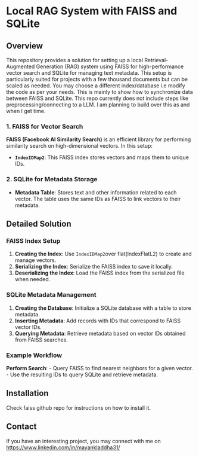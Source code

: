 # Local RAG System with FAISS and SQLite

## Overview

This repository provides a solution for setting up a local Retrieval-Augmented Generation (RAG) system using FAISS for high-performance vector search and SQLite for managing text metadata. This setup is particularly suited for projects with a few thousand documents but can be scaled as needed. You may choose a different index/database i.e modify the code as per your needs. This is mainly to show how to synchronize data between FAISS and SQLite. This repo currently does not include steps like preprocessing/connecting to a LLM. I am planning to build over this as and when I get time.


### 1. FAISS for Vector Search

**FAISS (Facebook AI Similarity Search)** is an efficient library for performing similarity search on high-dimensional vectors. In this setup:
- **`IndexIDMap2`**: This FAISS index stores vectors and maps them to unique IDs. 

### 2. SQLite for Metadata Storage

- **Metadata Table**: Stores text and other information related to each vector. The table uses the same IDs as FAISS to link vectors to their metadata.


## Detailed Solution

### FAISS Index Setup

1. **Creating the Index**: Use `IndexIDMap2`over flat(IndexFlatL2) to create and manage vectors.
2. **Serializing the Index**: Serialize the FAISS index to save it locally.
3. **Deserializing the Index**: Load the FAISS index from the serialized file when needed.

### SQLite Metadata Management

1. **Creating the Database**: Initialize a SQLite database with a table to store metadata.
2. **Inserting Metadata**: Add records with IDs that correspond to FAISS vector IDs.
3. **Querying Metadata**: Retrieve metadata based on vector IDs obtained from FAISS searches.

### Example Workflow


**Perform Search**:
    - Query FAISS to find nearest neighbors for a given vector.
    - Use the resulting IDs to query SQLite and retrieve metadata.

## Installation

Check faiss github repo for instructions on how to install it.

## Contact

If you have an interesting project, you may connect with me on https://www.linkedin.com/in/mayankladdha31/
